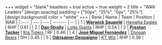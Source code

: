 +++
widget = "blank"
headless = true
active = true
weight = 2
title = "WAR Leaders"
[design.spacing]
padding = ["50px", "25%", "0px", "25%"]
[design.background]
color = "white"
+++
| Rank | Name | Team | Position | WAR |
| :---: | --- | --- | ------- | -- |
| 1 | [**Warwick Saupold**](/players/12682) | [Hanwha Eagles](/teams/HanwhaEagles) | RHP | 0.61 |
| 2 | [**Dan Straily**](/players/13648) | [Lotte Giants](/teams/LotteGiants) | RHP | 0.54 |
| 3 | [**Preston Tucker**](/players/13529) | [Kia Tigers](/teams/KiaTigers) | RF | 0.46 |
| 4 | [**José Miguel Fernández**](/players/125117522) | [Doosan Bears](/teams/DoosanBears) | DH | 0.45 |
| 5 | [**Odrisamer Despaigne**](/players/13928) | [KT Wiz](/teams/KTWiz) | RHP | 0.39 |
